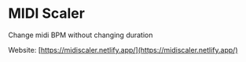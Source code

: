 # MIDI Scaler

Change midi BPM without changing duration

Website: [https://midiscaler.netlify.app/](https://midiscaler.netlify.app/)
